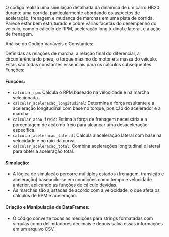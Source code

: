 O código realiza uma simulação detalhada da dinâmica de um carro HB20 durante uma corrida, particularmente abordando os aspectos de aceleração, frenagem e mudança de marchas em uma pista de corrida. Parece estar bem estruturado e cobre várias facetas do desempenho do veículo, como o cálculo de RPM, aceleração longitudinal e lateral, e a ação de frenagem.

Análise do Código
Variáveis e Constantes:

Definidas as relações de marcha, a relação final do diferencial, a circunferência do pneu, o torque máximo do motor e a massa do veículo. Estas são todas constantes essenciais para os cálculos subsequentes.
Funções:

#### Funções:
- `calcular_rpm`: Calcula o RPM baseado na velocidade e na marcha selecionada.
- `calcular_aceleracao_longitudinal`: Determina a força resultante e a aceleração longitudinal com base no torque, posição do acelerador e a marcha.
- `calcular_acao_freio`: Estima a força de frenagem necessária e a porcentagem de ação no freio para alcançar uma desaceleração específica.
- `calcular_aceleracao_lateral`: Calcula a aceleração lateral com base na velocidade e no raio da curva.
- `calcular_aceleracao_total`: Combina acelerações longitudinal e lateral para obter a aceleração total.

#### Simulação:
- A lógica de simulação percorre múltiplos estados (frenagem, transição e aceleração) baseando-se em condições como tempo e velocidade anterior, aplicando as funções de cálculo devidas.
- As marchas são ajustadas de acordo com a velocidade, o que afeta os cálculos de RPM e aceleração.

#### Criação e Manipulação de DataFrames:
- O código converte todas as medições para strings formatadas com vírgulas como delimitadores decimais e depois salva essas informações em um arquivo CSV.
